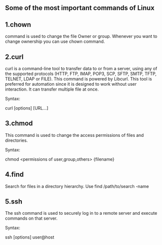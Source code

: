 ## **Some of the most important commands of Linux**

## 1.**chown**
command is used to change the file Owner or group. Whenever you want to change ownership you can use chown command.

## 2.**curl**

curl is a command-line tool to transfer data to or from a server, using any of the supported protocols (HTTP, FTP, IMAP, POP3, SCP, SFTP, SMTP, TFTP, TELNET, LDAP or FILE). This command is powered by Libcurl. This tool is preferred for automation since it is designed to work without user interaction. It can transfer multiple file at once.

Syntax:

curl [options] [URL...]

## 3.**chmod**

This command is used to change the access permissions of files and directories.

Syntax:

chmod <permissions of user,group,others> {filename}

## 4.**find**
Search for files in a directory hierarchy. Use find /path/to/search -name

## 5.**ssh**

The ssh command is used to securely log in to a remote server and execute commands on that server.

Syntax:

ssh [options] user@host





